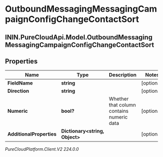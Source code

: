 # OutboundMessagingMessagingCampaignConfigChangeContactSort

## ININ.PureCloudApi.Model.OutboundMessagingMessagingCampaignConfigChangeContactSort

## Properties

|Name | Type | Description | Notes|
|------------ | ------------- | ------------- | -------------|
| **FieldName** | **string** |  | [optional] |
| **Direction** | **string** |  | [optional] |
| **Numeric** | **bool?** | Whether that column contains numeric data | [optional] |
| **AdditionalProperties** | **Dictionary&lt;string, Object&gt;** |  | [optional] |



_PureCloudPlatform.Client.V2 224.0.0_
